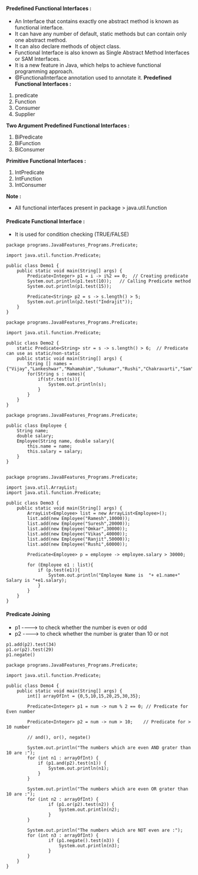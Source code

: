 #### Predefined Functional Interfaces :
- An Interface that contains exactly one abstract method is known as functional interface. 
- It can have any number of default, static methods but can contain only one abstract method. 
- It can also declare methods of object class.
- Functional Interface is also known as Single Abstract Method Interfaces or SAM Interfaces. 
- It is a new feature in Java, which helps to achieve functional programming approach.
- @FunctionalInterface annotation used to annotate it.
**Predefined Functional Interfaces :**
1) predicate
2) Function
3) Consumer
4) Supplier

**Two Argument Predefined Functional Interfaces :**
1) BiPredicate
2) BiFunction
3) BiConsumer

**Primitive Functional Interfaces :**
1) IntPredicate
2) IntFunction
3) IntConsumer

**Note :**
- All functional interfaces present in package > java.util.function

#### Predicate Functional Interface :
- It is used for condition checking (TRUE/FALSE)

```
package programs.Java8Features_Programs.Predicate;

import java.util.function.Predicate;

public class Demo1 {
    public static void main(String[] args) {
        Predicate<Integer> p1 = i -> i%2 == 0;  // Creating predicate
        System.out.println(p1.test(10));   // Calling Predicate method
        System.out.println(p1.test(15));

        Predicate<String> p2 = s -> s.length() > 5;
        System.out.println(p2.test("Indrajit"));
    }
}
```
```
package programs.Java8Features_Programs.Predicate;

import java.util.function.Predicate;

public class Demo2 {
    static Predicate<String> str = s -> s.length() > 6;  // Predicate can use as static/non-static
    public static void main(String[] args) {
        String [] names = {"Vijay","Lankeshwar","Mahamahim","Sukumar","Rushi","Chakravarti","Sam","Ajay"};
        for(String s : names){
            if(str.test(s)){
                System.out.println(s);
            }
        }
    }
}

```
```
package programs.Java8Features_Programs.Predicate;

public class Employee {
    String name;
    double salary;
    Employee(String name, double salary){
        this.name = name;
        this.salary = salary;
    }
}


package programs.Java8Features_Programs.Predicate;

import java.util.ArrayList;
import java.util.function.Predicate;

public class Demo3 {
    public static void main(String[] args) {
        ArrayList<Employee> list = new ArrayList<Employee>();
        list.add(new Employee("Ramesh",10000));
        list.add(new Employee("Suresh",20000));
        list.add(new Employee("Omkar",30000));
        list.add(new Employee("Vikas",40000));
        list.add(new Employee("Ranjit",50000));
        list.add(new Employee("Rushi",60000));

        Predicate<Employee> p = employee -> employee.salary > 30000;

        for (Employee e1 : list){
            if (p.test(e1)){
                System.out.println("Employee Name is  "+ e1.name+" Salary is "+e1.salary);
            }
        }
    }
}

```

#### Predicate Joining 
- p1 ----> to check whether the number is even or odd
- p2 ----> to check whether the number is grater than 10 or not
```
p1.add(p2).test(34)
p1.or(p2).test(29)
p1.negate()
```
```
package programs.Java8Features_Programs.Predicate;

import java.util.function.Predicate;

public class Demo4 {
    public static void main(String[] args) {
        int[] arrayOfInt = {0,5,10,15,20,25,30,35};

        Predicate<Integer> p1 = num -> num % 2 == 0; // Predicate for Even number

        Predicate<Integer> p2 = num -> num > 10;    // Predicate for > 10 number

        // and(), or(), negate()

        System.out.println("The numbers which are even AND grater than 10 are :");
        for (int n1 : arrayOfInt) {
            if (p1.and(p2).test(n1)) {
                System.out.println(n1);
            }
        }

        System.out.println("The numbers which are even OR grater than 10 are :");
        for (int n2 : arrayOfInt) {
                if (p1.or(p2).test(n2)) {
                    System.out.println(n2);
                }
        }

        System.out.println("The numbers which are NOT even are :");
        for (int n3 : arrayOfInt) {
                if (p1.negate().test(n3)) {
                    System.out.println(n3);
                }
        }
    }
}

```